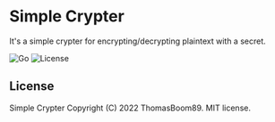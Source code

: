# Simple Crypter

It's a simple crypter for encrypting/decrypting plaintext with a secret.

![Go](https://img.shields.io/github/go-mod/go-version/thomasboom89/simple-crypter/main)
![License](https://img.shields.io/badge/license-MIT-green?style=plastic)

## License

Simple Crypter
Copyright (C) 2022 ThomasBoom89. MIT license.